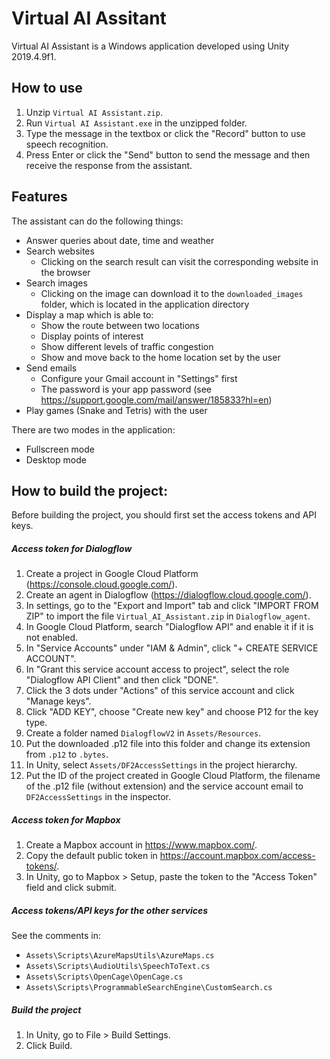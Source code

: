 # Virtual AI Assitant
Virtual AI Assistant is a Windows application developed using Unity 2019.4.9f1.

## How to use
1. Unzip `Virtual AI Assistant.zip`.
2. Run `Virtual AI Assistant.exe` in the unzipped folder.
3. Type the message in the textbox or click the "Record" button to use speech recognition.
4. Press Enter or click the "Send" button to send the message and then receive the response from the assistant.

## Features
The assistant can do the following things:
- Answer queries about date, time and weather
- Search websites
	- Clicking on the search result can visit the corresponding website in the browser
- Search images
	- Clicking on the image can download it to the `downloaded_images` folder, which is located in the application directory
- Display a map which is able to:
	- Show the route between two locations
	- Display points of interest
	- Show different levels of traffic congestion
	- Show and move back to the home location set by the user
- Send emails
	- Configure your Gmail account in "Settings" first
	- The password is your app password (see https://support.google.com/mail/answer/185833?hl=en)
- Play games (Snake and Tetris) with the user

There are two modes in the application:
- Fullscreen mode
- Desktop mode

## How to build the project:
Before building the project, you should first set the access tokens and API keys.

##### Access token for Dialogflow
1. Create a project in Google Cloud Platform (https://console.cloud.google.com/).
2. Create an agent in Dialogflow (https://dialogflow.cloud.google.com/).
3. In settings, go to the "Export and Import" tab and click "IMPORT FROM ZIP" to import the file `Virtual_AI_Assistant.zip` in `Dialogflow_agent`.
4. In Google Cloud Platform, search "Dialogflow API" and enable it if it is not enabled.
5. In "Service Accounts" under "IAM & Admin", click "+ CREATE SERVICE ACCOUNT".
6. In "Grant this service account access to project", select the role "Dialogflow API Client" and then click "DONE".
7. Click the 3 dots under "Actions" of this service account and click "Manage keys".
8. Click "ADD KEY", choose "Create new key" and choose P12 for the key type.
9. Create a folder named `DialogflowV2` in `Assets/Resources`.
10. Put the downloaded .p12 file into this folder and change its extension from `.p12` to `.bytes`.
11. In Unity, select `Assets/DF2AccessSettings` in the project hierarchy.
12. Put the ID of the project created in Google Cloud Platform, the filename of the .p12 file (without extension) and the service account email to `DF2AccessSettings` in the inspector.

##### Access token for Mapbox
1. Create a Mapbox account in https://www.mapbox.com/.
2. Copy the default public token in https://account.mapbox.com/access-tokens/.
3. In Unity, go to Mapbox > Setup, paste the token to the "Access Token" field and click submit.

##### Access tokens/API keys for the other services
See the comments in:
- `Assets\Scripts\AzureMapsUtils\AzureMaps.cs`
- `Assets\Scripts\AudioUtils\SpeechToText.cs`
- `Assets\Scripts\OpenCage\OpenCage.cs`
- `Assets\Scripts\ProgrammableSearchEngine\CustomSearch.cs`

##### Build the project
1. In Unity, go to File > Build Settings.
2. Click Build.